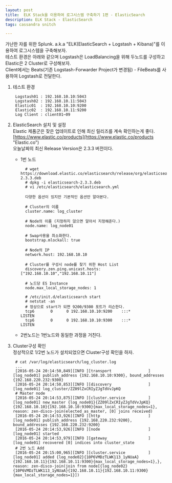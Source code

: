 ```yaml
---
layout: post
title:  ELK Stack을 이용하여 로그시스템 구축하기 1편 - ElasticSearch
description: ELK Stack - ElasticSearch
tags: cassandra snitch

---
```



가난한 자를 위한 Splunk. a.k.a "ELK(ElasticSearch + Logstash + Kibana)"를 이용하여 로그시스템을 구축해보자.  
테스트 환경은 아래와 같으며 Logstash은 LoadBalancing을 위해 두노드를 구성하고 Elastic은 2 Cluster로 구성해보자.  
Client에서는 Beats(기존 Logstash-Forwarder Project가 변경됨) - FileBeats를 사용하여 Logstash로 전달한다.

1. 테스트 환경

		Logstash01 : 192.168.10.10:5043  
		Logstash02 : 192.168.10.11:5043
		Elastic01  : 192.168.10.10:9200
		Elastic02  : 192.168.10.11:9200
		Log Client : client01~09    

2. ElasticSearch 설치 및 설정  
 Elastic 제품군은 잦은 업데이트로 인해 최신 릴리즈를 계속 확인하는게 좋다.[https://www.elastic.co/products](https://www.elastic.co/products "Elastic.co")  
 오늘날짜의 최신 Release Version은 2.3.3 버전이다.  

	- 1번 노드
	
			# wget https://download.elastic.co/elasticsearch/release/org/elasticsearch/distribution/deb/elasticsearch/2.3.3/elasticsearch-2.3.3.deb
			# dpkg -i elasticsearch-2.3.3.deb
			# vi /etc/elasticsearch/elasticsearch.yml
			
			다양한 옵션이 있지만 기본적인 옵션만 알아본다.
			
			# Cluster의 이름
			cluster.name: log_cluster
			
			# Node의 이름 (지정하지 않으면 알아서 지정해준다.)
			node.name: log_node01
			
			# Swap사용을 최소화한다.
			bootstrap.mlockall: true
			
			# Node의 IP
			network.host: 192.168.10.10
			
			# Cluster를 구성시 node를 찾기 위한 Host List
			discovery.zen.ping.unicast.hosts: ["192.168.10.10","192.168.10.11"]
			
			# 노드당 ES Instance
			node.max_local_storage_nodes: 1
	
			# /etc/init.d/elasticsearch start
			# netstat -an
			# 정상으로 start가 되면 9200/9300 포트가 리슨한다.
			tcp6       0      0 192.168.10.10:9200    :::*                    LISTEN     
			tcp6       0      0 192.168.10.10:9300    :::*                    LISTEN   		

	- 2번노드는 1번노드와 동일한 과정을 거친다.


3. Cluster구성 확인  
정상적으로 1/2번 노드가 설치되었으면 Cluster구성 확인을 하자.
		
		# cat /var/log/elasticsearch/log_cluster.log 
		...
		[2016-05-24 20:14:50,849][INFO ][transport                ] [log_node01] publish_address {192.168.10.10:9300}, bound_addresses {192.168.220.232:9300}
		[2016-05-24 20:14:50,853][INFO ][discovery                ] [log_node01] log_cluster/ZZ09lZxCRIyZJgTdVvJpKQ
		# Master node
		[2016-05-24 20:14:53,875][INFO ][cluster.service          ] [log_node01] new_master {log_node01}{ZZ09lZxCRIyZJgTdVvJpKQ}{192.168.10.10}{192.168.10.10:9300}{max_local_storage_nodes=1}, reason: zen-disco-join(elected_as_master, [0] joins received)  
		[2016-05-24 20:14:53,926][INFO ][http                     ] [log_node01] publish_address {192.168.220.232:9200}, bound_addresses {192.168.220.232:9200}
		[2016-05-24 20:14:53,926][INFO ][node                     ] [log_node01] started
		[2016-05-24 20:14:53,979][INFO ][gateway                  ] [log_node01] recovered [0] indices into cluster_state
		# 2번 노드 Add
		[2016-05-24 20:15:00,965][INFO ][cluster.service          ] [log_node01] added {log_node02}{10P6VMDzTLWK113_1yNUaA}{192.168.10.11}{192.168.10.11:9300}{max_local_storage_nodes=1},}, reason: zen-disco-join(join from node[{log_node02}{10P6VMDzTLWK113_1yNUaA}{192.168.10.11}{192.168.10.11:9300}{max_local_storage_nodes=1}]) 

 